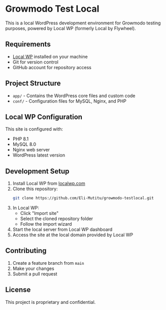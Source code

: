 # Growmodo Test Local

This is a local WordPress development environment for Growmodo testing purposes, powered by Local WP (formerly Local by Flywheel).

## Requirements

- [Local WP](https://localwp.com/) installed on your machine
- Git for version control
- GitHub account for repository access

## Project Structure

- `app/` - Contains the WordPress core files and custom code
- `conf/` - Configuration files for MySQL, Nginx, and PHP

## Local WP Configuration

This site is configured with:
- PHP 8.1
- MySQL 8.0
- Nginx web server
- WordPress latest version

## Development Setup

1. Install Local WP from [localwp.com](https://localwp.com/)
2. Clone this repository:
   ```bash
   git clone https://github.com/Eli-Mutitu/growmodo-testlocal.git
   ```
3. In Local WP:
   - Click "Import site"
   - Select the cloned repository folder
   - Follow the import wizard
4. Start the local server from Local WP dashboard
5. Access the site at the local domain provided by Local WP

## Contributing

1. Create a feature branch from `main`
2. Make your changes
3. Submit a pull request

## License

This project is proprietary and confidential. 